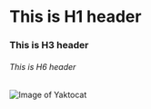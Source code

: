 # This is H1 header
### This is H3 header
###### This is H6 header
![Image of Yaktocat](https://octodex.github.com/images/yaktocat.png)
